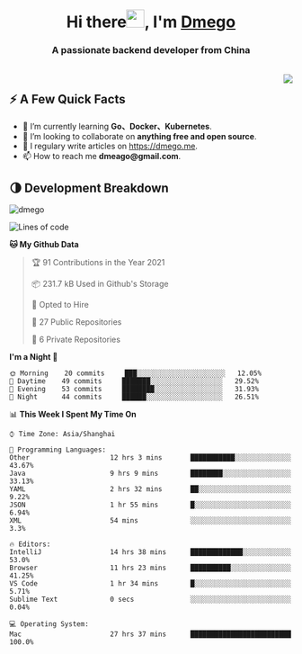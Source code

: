 <h1 align="center">Hi there<img src="https://cdn.jsdelivr.net/gh/dmego/images/img/Hi.gif" height="32" />, I'm <a href="https://i.dmego.me/" target="_blank"> Dmego </a> </h1>
<h3 align="center">A passionate backend developer from China</h3>
</br>

<img align="right" src="https://github-readme-stats.vercel.app/api?username=dmego&show_icons=true" />

## ⚡️ A Few Quick Facts

<ul>
    <li> 🌱 I’m currently learning <strong>Go、Docker、Kubernetes</strong>.</li>
    <li> 👯 I’m looking to collaborate on <strong>anything free and open source</strong>.</li>
    <li>📝 I regulary write articles on <a href="https://dmego.me">https://dmego.me</a>.</li>
    <li>📫 How to reach me <strong>dmeago@gmail.com</strong>.</li>
</ul>

## 🌗 Development Breakdown

<img src="https://komarev.com/ghpvc/?username=dmego" alt="dmego" />

<!--START_SECTION:waka-->
![Lines of code](https://img.shields.io/badge/From%20Hello%20World%20I%27ve%20Written-228007%20lines%20of%20code-blue)

**🐱 My Github Data** 

> 🏆 91 Contributions in the Year 2021
 > 
> 📦 231.7 kB Used in Github's Storage 
 > 
> 💼 Opted to Hire
 > 
> 📜 27 Public Repositories 
 > 
> 🔑 6 Private Repositories  
 > 
**I'm a Night 🦉** 

```text
🌞 Morning    20 commits     ███░░░░░░░░░░░░░░░░░░░░░░   12.05% 
🌆 Daytime    49 commits     ███████░░░░░░░░░░░░░░░░░░   29.52% 
🌃 Evening    53 commits     ████████░░░░░░░░░░░░░░░░░   31.93% 
🌙 Night      44 commits     ██████░░░░░░░░░░░░░░░░░░░   26.51%

```


📊 **This Week I Spent My Time On** 

```text
⌚︎ Time Zone: Asia/Shanghai

💬 Programming Languages: 
Other                    12 hrs 3 mins       ███████████░░░░░░░░░░░░░░   43.67% 
Java                     9 hrs 9 mins        ████████░░░░░░░░░░░░░░░░░   33.13% 
YAML                     2 hrs 32 mins       ██░░░░░░░░░░░░░░░░░░░░░░░   9.22% 
JSON                     1 hr 55 mins        █░░░░░░░░░░░░░░░░░░░░░░░░   6.94% 
XML                      54 mins             ░░░░░░░░░░░░░░░░░░░░░░░░░   3.3%

🔥 Editors: 
IntelliJ                 14 hrs 38 mins      █████████████░░░░░░░░░░░░   53.0% 
Browser                  11 hrs 23 mins      ██████████░░░░░░░░░░░░░░░   41.25% 
VS Code                  1 hr 34 mins        █░░░░░░░░░░░░░░░░░░░░░░░░   5.71% 
Sublime Text             0 secs              ░░░░░░░░░░░░░░░░░░░░░░░░░   0.04%

💻 Operating System: 
Mac                      27 hrs 37 mins      █████████████████████████   100.0%

```


<!--END_SECTION:waka-->
